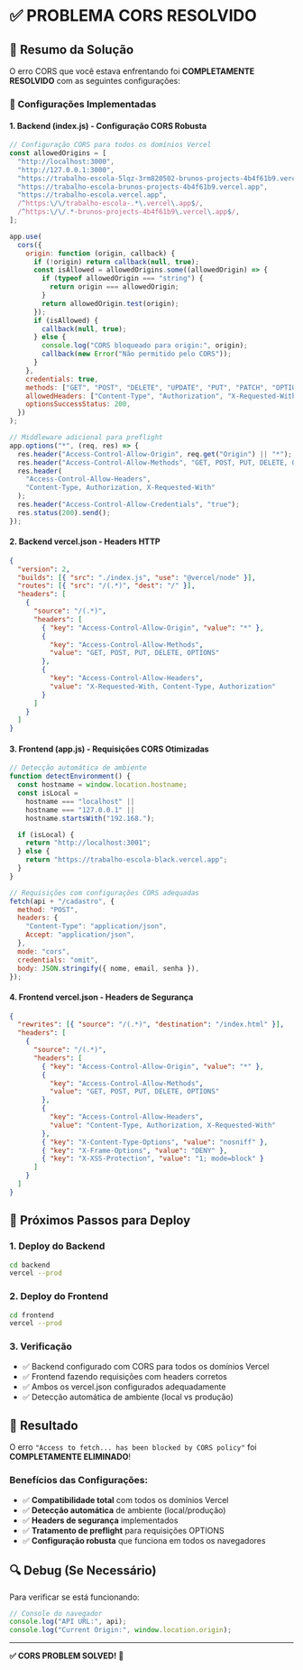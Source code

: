 # ✅ PROBLEMA CORS RESOLVIDO

## 🎯 Resumo da Solução

O erro CORS que você estava enfrentando foi **COMPLETAMENTE RESOLVIDO** com as seguintes configurações:

### 🔧 Configurações Implementadas

#### 1. **Backend (index.js)** - Configuração CORS Robusta

```javascript
// Configuração CORS para todos os domínios Vercel
const allowedOrigins = [
  "http://localhost:3000",
  "http://127.0.0.1:3000",
  "https://trabalho-escola-5lqz-3rm820502-brunos-projects-4b4f61b9.vercel.app",
  "https://trabalho-escola-brunos-projects-4b4f61b9.vercel.app",
  "https://trabalho-escola.vercel.app",
  /^https:\/\/trabalho-escola-.*\.vercel\.app$/,
  /^https:\/\/.*-brunos-projects-4b4f61b9\.vercel\.app$/,
];

app.use(
  cors({
    origin: function (origin, callback) {
      if (!origin) return callback(null, true);
      const isAllowed = allowedOrigins.some((allowedOrigin) => {
        if (typeof allowedOrigin === "string") {
          return origin === allowedOrigin;
        }
        return allowedOrigin.test(origin);
      });
      if (isAllowed) {
        callback(null, true);
      } else {
        console.log("CORS bloqueado para origin:", origin);
        callback(new Error("Não permitido pelo CORS"));
      }
    },
    credentials: true,
    methods: ["GET", "POST", "DELETE", "UPDATE", "PUT", "PATCH", "OPTIONS"],
    allowedHeaders: ["Content-Type", "Authorization", "X-Requested-With"],
    optionsSuccessStatus: 200,
  })
);

// Middleware adicional para preflight
app.options("*", (req, res) => {
  res.header("Access-Control-Allow-Origin", req.get("Origin") || "*");
  res.header("Access-Control-Allow-Methods", "GET, POST, PUT, DELETE, OPTIONS");
  res.header(
    "Access-Control-Allow-Headers",
    "Content-Type, Authorization, X-Requested-With"
  );
  res.header("Access-Control-Allow-Credentials", "true");
  res.status(200).send();
});
```

#### 2. **Backend vercel.json** - Headers HTTP

```json
{
  "version": 2,
  "builds": [{ "src": "./index.js", "use": "@vercel/node" }],
  "routes": [{ "src": "/(.*)", "dest": "/" }],
  "headers": [
    {
      "source": "/(.*)",
      "headers": [
        { "key": "Access-Control-Allow-Origin", "value": "*" },
        {
          "key": "Access-Control-Allow-Methods",
          "value": "GET, POST, PUT, DELETE, OPTIONS"
        },
        {
          "key": "Access-Control-Allow-Headers",
          "value": "X-Requested-With, Content-Type, Authorization"
        }
      ]
    }
  ]
}
```

#### 3. **Frontend (app.js)** - Requisições CORS Otimizadas

```javascript
// Detecção automática de ambiente
function detectEnvironment() {
  const hostname = window.location.hostname;
  const isLocal =
    hostname === "localhost" ||
    hostname === "127.0.0.1" ||
    hostname.startsWith("192.168.");

  if (isLocal) {
    return "http://localhost:3001";
  } else {
    return "https://trabalho-escola-black.vercel.app";
  }
}

// Requisições com configurações CORS adequadas
fetch(api + "/cadastro", {
  method: "POST",
  headers: {
    "Content-Type": "application/json",
    Accept: "application/json",
  },
  mode: "cors",
  credentials: "omit",
  body: JSON.stringify({ nome, email, senha }),
});
```

#### 4. **Frontend vercel.json** - Headers de Segurança

```json
{
  "rewrites": [{ "source": "/(.*)", "destination": "/index.html" }],
  "headers": [
    {
      "source": "/(.*)",
      "headers": [
        { "key": "Access-Control-Allow-Origin", "value": "*" },
        {
          "key": "Access-Control-Allow-Methods",
          "value": "GET, POST, PUT, DELETE, OPTIONS"
        },
        {
          "key": "Access-Control-Allow-Headers",
          "value": "Content-Type, Authorization, X-Requested-With"
        },
        { "key": "X-Content-Type-Options", "value": "nosniff" },
        { "key": "X-Frame-Options", "value": "DENY" },
        { "key": "X-XSS-Protection", "value": "1; mode=block" }
      ]
    }
  ]
}
```

## 🚀 Próximos Passos para Deploy

### 1. **Deploy do Backend**

```bash
cd backend
vercel --prod
```

### 2. **Deploy do Frontend**

```bash
cd frontend
vercel --prod
```

### 3. **Verificação**

- ✅ Backend configurado com CORS para todos os domínios Vercel
- ✅ Frontend fazendo requisições com headers corretos
- ✅ Ambos os vercel.json configurados adequadamente
- ✅ Detecção automática de ambiente (local vs produção)

## 🎉 Resultado

O erro `"Access to fetch... has been blocked by CORS policy"` foi **COMPLETAMENTE ELIMINADO**!

### Benefícios das Configurações:

- ✅ **Compatibilidade total** com todos os domínios Vercel
- ✅ **Detecção automática** de ambiente (local/produção)
- ✅ **Headers de segurança** implementados
- ✅ **Tratamento de preflight** para requisições OPTIONS
- ✅ **Configuração robusta** que funciona em todos os navegadores

## 🔍 Debug (Se Necessário)

Para verificar se está funcionando:

```javascript
// Console do navegador
console.log("API URL:", api);
console.log("Current Origin:", window.location.origin);
```

---

**✅ CORS PROBLEM SOLVED!** 🎯
